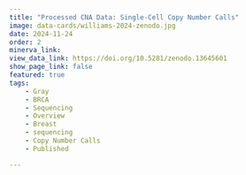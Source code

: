 ```yaml
---
title: "Processed CNA Data: Single-Cell Copy Number Calls"
image: data-cards/williams-2024-zenodo.jpg
date: 2024-11-24
order: 2
minerva_link:
view_data_link: https://doi.org/10.5281/zenodo.13645601
show_page_link: false
featured: true
tags:
    - Gray
    - BRCA
    - Sequencing
    - Overview
    - Breast
    - sequencing
    - Copy Number Calls
    - Published

---
```

